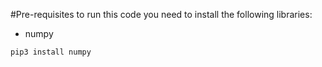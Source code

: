 #Pre-requisites 
to run this code you need to install the following libraries:
- numpy
```py
pip3 install numpy
```
